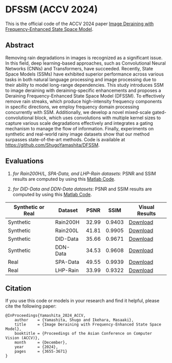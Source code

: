 # DFSSM (ACCV 2024)
This is the official code of the ACCV 2024 paper [Image Deraining with Frequency-Enhanced State Space Model](https://arxiv.org/abs/2405.16470).

## Abstract
Removing rain degradations in images is recognized as a significant issue. In this field, deep learning-based approaches, such as Convolutional Neural Networks (CNNs) and Transformers, have succeeded. Recently, State Space Models (SSMs) have exhibited superior performance across various tasks in both natural language processing and image processing due to their ability to model long-range dependencies. This study introduces SSM to image deraining with deraining-specific enhancements and proposes a Deraining Frequency-Enhanced State Space Model (DFSSM). To effectively remove rain streaks, which produce high-intensity frequency components in specific directions, we employ frequency domain processing concurrently with SSM. Additionally, we develop a novel mixed-scale gated-convolutional block, which uses convolutions with multiple kernel sizes to capture various scale degradations effectively and integrates a gating mechanism to manage the flow of information. Finally, experiments on synthetic and real-world rainy image datasets show that our method surpasses state-of-the-art methods. Code is available at https://github.com/ShugoYamashita/DFSSM.

## Evaluations
1) *for Rain200H/L, SPA-Data, and LHP-Rain datasets*: 
PSNR and SSIM results are computed by using this [Matlab Code](https://github.com/swz30/Restormer/blob/main/Deraining/evaluate_PSNR_SSIM.m).

2) *for DID-Data and DDN-Data datasets*: 
PSNR and SSIM results are computed by using this [Matlab Code](https://github.com/hongwang01/RCDNet/tree/master/Performance_evaluation).

| Synthetic or Real | Dataset | PSNR | SSIM | Visual Results |
|-------------------|---------|------|------|----------------|
| Synthetic | Rain200H | 32.99 | 0.9403 | [Download](https://drive.google.com/drive/folders/1LsdsVkCgNhPpN5-8njaC39eA6sKPxDVC?usp=sharing) |
| Synthetic | Rain200L | 41.81 | 0.9905 | [Download](https://drive.google.com/drive/folders/1LsdsVkCgNhPpN5-8njaC39eA6sKPxDVC?usp=sharing) |
| Synthetic | DID-Data | 35.66 | 0.9671 | [Download](https://drive.google.com/drive/folders/1LsdsVkCgNhPpN5-8njaC39eA6sKPxDVC?usp=sharing) |
| Synthetic | DDN-Data | 34.53 | 0.9608 | [Download](https://drive.google.com/drive/folders/1LsdsVkCgNhPpN5-8njaC39eA6sKPxDVC?usp=sharing) |
| Real | SPA-Data | 49.55 | 0.9939 | [Download](https://drive.google.com/drive/folders/1LsdsVkCgNhPpN5-8njaC39eA6sKPxDVC?usp=sharing) |
| Real | LHP-Rain | 33.99 | 0.9322 | [Download](https://drive.google.com/drive/folders/1LsdsVkCgNhPpN5-8njaC39eA6sKPxDVC?usp=sharing) |

## Citation
If you use this code or models in your research and find it helpful, please cite the following paper:

```
@InProceedings{Yamashita_2024_ACCV,
    author    = {Yamashita, Shugo and Ikehara, Masaaki},
    title     = {Image Deraining with Frequency-Enhanced State Space Model},
    booktitle = {Proceedings of the Asian Conference on Computer Vision (ACCV)},
    month     = {December},
    year      = {2024},
    pages     = {3655-3671}
}
```
